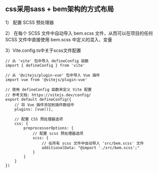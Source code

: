 
## css采用sass + bem架构的方式布局
1） 配置 SCSS 预处理器

2） 在每个 SCSS 文件中自动导入 bem.scss 文件，从而可以在项目的任何 SCSS 文件中直接使用 bem.scss 中定义的混入、变量

3）Vite.config.ts中关于scss文件配置

```shell
// 从 'vite' 包中导入 defineConfig 函数
import { defineConfig } from 'vite'

// 从 '@vitejs/plugin-vue' 包中导入 Vue 插件
import vue from '@vitejs/plugin-vue'

// 使用 defineConfig 函数来定义 Vite 配置
// 参考文档: https://vitejs.dev/config/
export default defineConfig({
    // 将 Vue 插件添加到插件数组中
    plugins: [vue()],
    
    // 配置 CSS 预处理器选项
    css: {
        preprocessorOptions: {
            // 配置 scss 预处理器选项
            scss: {
                // 在所有 scss 文件中自动导入 'src/bem.scss' 文件
                additionalData: "@import './src/bem.scss';"
            }
        }
    }
})
```
  
